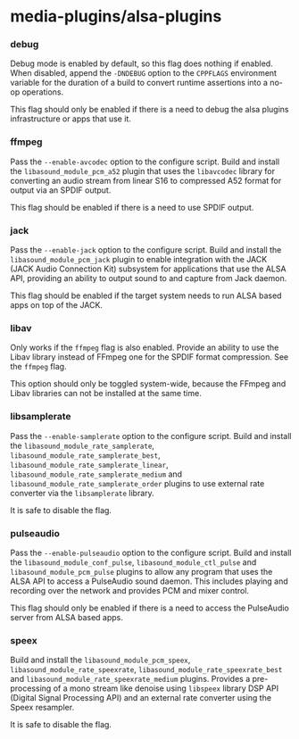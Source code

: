 # media-plugins/alsa-plugins

### debug
Debug mode is enabled by default, so this flag does nothing if enabled. When disabled, append the `-DNDEBUG` option to the `CPPFLAGS` environment variable for the duration of a build to convert runtime assertions into a no-op operations.

This flag should only be enabled if there is a need to debug the alsa plugins infrastructure or apps that use it.

### ffmpeg
Pass the `--enable-avcodec` option to the configure script. Build and install the `libasound_module_pcm_a52` plugin that uses the `libavcodec` library for converting an audio stream from linear S16 to compressed A52 format for output via an SPDIF output.

This flag should be enabled if there is a need to use SPDIF output.

### jack
Pass the `--enable-jack` option to the configure script. Build and install the `libasound_module_pcm_jack` plugin to enable integration with the JACK (JACK Audio Connection Kit) subsystem for applications that use the ALSA API, providing an ability to output sound to and capture from Jack daemon.

This flag should be enabled if the target system needs to run ALSA based apps on top of the JACK.

### libav
Only works if the `ffmpeg` flag is also enabled. Provide an ability to use the Libav library instead of FFmpeg one for the SPDIF format compression. See the `ffmpeg` flag.

This option should only be toggled system-wide, because the FFmpeg and Libav libraries can not be installed at the same time.

### libsamplerate
Pass the `--enable-samplerate` option to the configure script. Build and install the `libasound_module_rate_samplerate`, `libasound_module_rate_samplerate_best`, `libasound_module_rate_samplerate_linear`, `libasound_module_rate_samplerate_medium` and `libasound_module_rate_samplerate_order` plugins to use external rate converter via the `libsamplerate` library.

It is safe to disable the flag.

### pulseaudio
Pass the `--enable-pulseaudio` option to the configure script. Build and install the `libasound_module_conf_pulse`, `libasound_module_ctl_pulse` and `libasound_module_pcm_pulse` plugins to allow any program that uses the ALSA API to access a PulseAudio sound daemon. This includes playing and recording over the network and provides PCM and mixer control.

This flag should only be enabled if there is a need to access the PulseAudio server from ALSA based apps.

### speex
Build and install the `libasound_module_pcm_speex`, `libasound_module_rate_speexrate`, `libasound_module_rate_speexrate_best` and `libasound_module_rate_speexrate_medium` plugins. Provides a pre-processing of a mono stream like denoise using `libspeex` library DSP API (Digital Signal Processing API) and an external rate converter using the Speex resampler.

It is safe to disable the flag.
